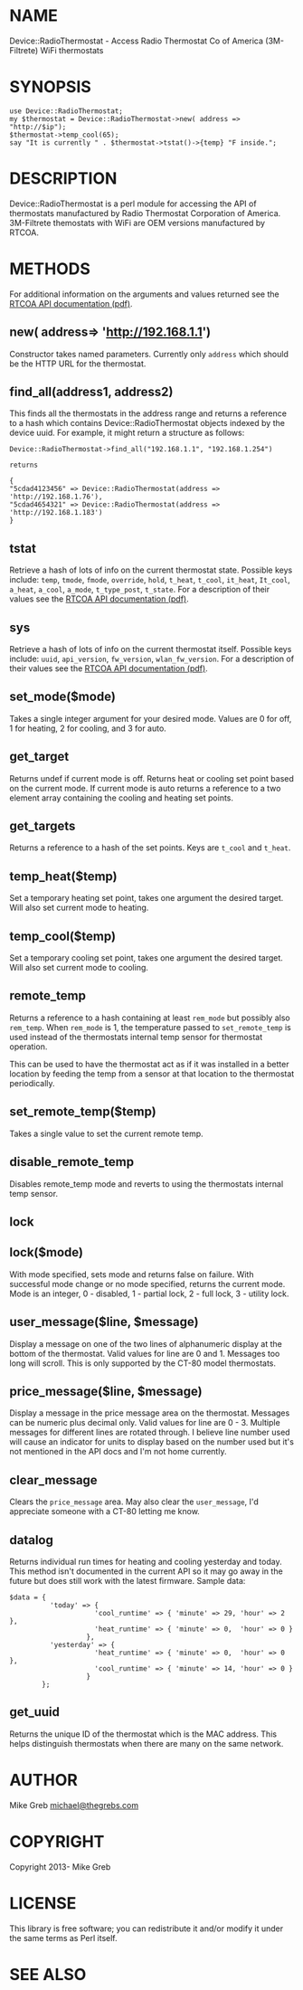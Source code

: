# NAME

Device::RadioThermostat - Access Radio Thermostat Co of America (3M-Filtrete) WiFi thermostats

# SYNOPSIS

    use Device::RadioThermostat;
    my $thermostat = Device::RadioThermostat->new( address => "http://$ip");
    $thermostat->temp_cool(65);
    say "It is currently " . $thermostat->tstat()->{temp} "F inside.";

# DESCRIPTION

Device::RadioThermostat is a perl module for accessing the API of thermostats
manufactured by Radio Thermostat Corporation of America.  3M-Filtrete themostats
with WiFi are OEM versions manufactured by RTCOA.

# METHODS

For additional information on the arguments and values returned see the
[RTCOA API documentation (pdf)](http://www.radiothermostat.com/documents/RTCOAWiFIAPIV1\_3.pdf).

## new( address=> 'http://192.168.1.1')

Constructor takes named parameters.  Currently only `address` which should be
the HTTP URL for the thermostat.

## find_all(address1, address2)

This finds all the thermostats in the address range and returns a reference to a hash
which contains Device::RadioThermostat objects indexed by the device uuid. For example,
it might return a structure as follows:

    Device::RadioThermostat->find_all("192.168.1.1", "192.168.1.254") 

    returns

    {
	"5cdad4123456" => Device::RadioThermostat(address => 'http://192.168.1.76'),
	"5cdad4654321" => Device::RadioThermostat(address => 'http://192.168.1.183')
    }

## tstat

Retrieve a hash of lots of info on the current thermostat state.  Possible keys
include: `temp`, `tmode`, `fmode`, `override`, `hold`, `t_heat`,
`t_cool`, `it_heat`, `It_cool`, `a_heat`, `a_cool`, `a_mode`,
`t_type_post`, `t_state`.  For a description of their values see the
[RTCOA API documentation (pdf)](http://www.radiothermostat.com/documents/RTCOAWiFIAPIV1\_3.pdf).

## sys

Retrieve a hash of lots of info on the current thermostat itself.  Possible keys
include: `uuid`, `api_version`, `fw_version`, `wlan_fw_version`.
For a description of their values see the
[RTCOA API documentation (pdf)](http://www.radiothermostat.com/documents/RTCOAWiFIAPIV1\_3.pdf).

## set\_mode($mode)

Takes a single integer argument for your desired mode. Values are 0 for off, 1 for
heating, 2 for cooling, and 3 for auto.

## get\_target

Returns undef if current mode is off.  Returns heat or cooling set point based
on the current mode.  If current mode is auto returns a reference to a two
element array containing the cooling and heating set points.

## get\_targets

Returns a reference to a hash of the set points.  Keys are `t_cool` and `t_heat`.

## temp\_heat($temp)

Set a temporary heating set point, takes one argument the desired target.  Will
also set current mode to heating.

## temp\_cool($temp)

Set a temporary cooling set point, takes one argument the desired target.  Will
also set current mode to cooling.

## remote\_temp

Returns a reference to a hash containing at least `rem_mode` but possibly also
`rem_temp`.  When `rem_mode` is 1, the temperature passed to `set_remote_temp`
is used instead of the thermostats internal temp sensor for thermostat operation.

This can be used to have the thermostat act as if it was installed in a better
location by feeding the temp from a sensor at that location to the thermostat
periodically.

## set\_remote\_temp($temp)

Takes a single value to set the current remote temp.

## disable\_remote\_temp

Disables remote\_temp mode and reverts to using the thermostats internal temp
sensor.

## lock

## lock($mode)

With mode specified, sets mode and returns false on failure.  With successful
mode change or no mode specified, returns the current mode.  Mode is an integer,
0 - disabled, 1 - partial lock, 2 - full lock, 3 - utility lock.

## user\_message($line, $message)

Display a message on one of the two lines of alphanumeric display at the bottom
of the thermostat.  Valid values for line are 0 and 1.  Messages too long will
scroll.  This is only supported by the CT-80 model thermostats.

## price\_message($line, $message)

Display a message in the price message area on the thermostat.  Messages can be
numeric plus decimal only.  Valid values for line are 0 - 3.  Multiple messages
for different lines are rotated through.  I believe line number used will cause
an indicator for units to display based on the number used but it's not
mentioned in the API docs and I'm not home currently.

## clear\_message

Clears the `price_message` area.  May also clear the `user_message`, I'd
appreciate someone with a CT-80 letting me know.

## datalog

Returns individual run times for heating and cooling yesterday and today.  This
method isn't documented in the current API so it may go away in the future but
does still work with the latest firmware. Sample data:

    $data = {
              'today' => {
                         'cool_runtime' => { 'minute' => 29, 'hour' => 2 },
                         'heat_runtime' => { 'minute' => 0,  'hour' => 0 }
                       },
              'yesterday' => {
                         'heat_runtime' => { 'minute' => 0,  'hour' => 0 },
                         'cool_runtime' => { 'minute' => 14, 'hour' => 0 }
                       }
            };

## get_uuid

Returns the unique ID of the thermostat which is the MAC address. This helps
distinguish thermostats when there are many on the same network.

# AUTHOR

Mike Greb <michael@thegrebs.com>

# COPYRIGHT

Copyright 2013- Mike Greb

# LICENSE

This library is free software; you can redistribute it and/or modify
it under the same terms as Perl itself.

# SEE ALSO
